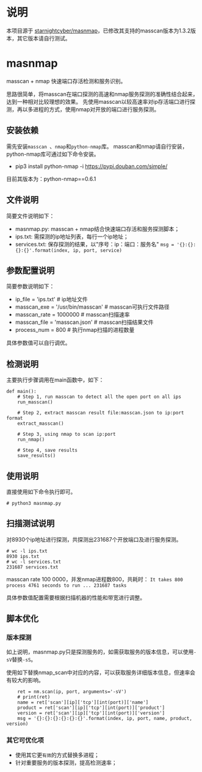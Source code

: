 # 说明
本项目源于 [starnightcyber/masnmap](https://github.com/starnightcyber/masnmap)，已修改其支持的masscan版本为1.3.2版本，其它版本请自行测试。

# masnmap
masscan + nmap 快速端口存活检测和服务识别。

思路很简单，将masscan在端口探测的高速和nmap服务探测的准确性结合起来，达到一种相对比较理想的效果。
先使用masscan以较高速率对ip存活端口进行探测，再以多进程的方式，使用nmap对开放的端口进行服务探测。

## 安装依赖
需先安装`masscan `、`nmap`和`python-nmap`库。 masscan和nmap请自行安装，python-nmap库可通过如下命令安装。

* pip3 install python-nmap -i https://pypi.douban.com/simple/

目前其版本为：python-nmap==0.6.1

## 文件说明
简要文件说明如下：

* masnmap.py: masscan + nmap结合快速端口存活和服务探测脚本；
* ips.txt: 需探测的ip地址列表，每行一个ip地址；
* services.txt: 保存探测的结果，以"序号：ip：端口：服务名"
`msg = '{}:{}:{}:{}'.format(index, ip, port, service)`


 
## 参数配置说明
简要参数说明如下：

* ip_file = 'ips.txt'   					 # ip地址文件
* masscan_exe = '/usr/bin/masscan'   # masscan可执行文件路径
* masscan_rate = 1000000                 # masscan扫描速率
* masscan_file = 'masscan.json'          # masscan扫描结果文件
* process_num = 800				# 执行nmap扫描的进程数量

具体参数值可以自行调优。

## 检测说明
主要执行步骤调用在main函数中，如下：

	def main():
	    # Step 1, run masscan to detect all the open port on all ips
	    run_masscan()

	    # Step 2, extract masscan result file:masscan.json to ip:port format
	    extract_masscan()
	
	    # Step 3, using nmap to scan ip:port
	    run_nmap()
	
	    # Step 4, save results
	    save_results()

## 使用说明
直接使用如下命令执行即可。

```
# python3 masnmap.py
```

## 扫描测试说明
对8930个ip地址进行探测，共探测出231687个开放端口及进行服务探测。

```
# wc -l ips.txt 
8930 ips.txt
# wc -l services.txt 
231687 services.txt
```
masscan rate 100 0000，并发nmap进程数800，共耗时：
`It takes 800 process 4761 seconds to run ... 231687 tasks`

具体参数值配置需要根据扫描机器的性能和带宽进行调整。

## 脚本优化

### 版本探测

如上说明，masnmap.py只是探测服务的，如需获取服务的版本信息，可以使用`-sV`替换`-sS`。

使用如下替换nmap_scan中对应的内容，可以获取服务详细版本信息，但速率会有较大的影响。

```
    ret = nm.scan(ip, port, arguments='-sV')
    # print(ret)
    name = ret['scan'][ip]['tcp'][int(port)]['name']
    product = ret['scan'][ip]['tcp'][int(port)]['product']
    version = ret['scan'][ip]['tcp'][int(port)]['version']
    msg = '{}:{}:{}:{}:{}:{}'.format(index, ip, port, name, product, version)
```

### 其它可优化项

* 使用其它更`有效`的方式替换多进程；
* 针对重要服务的版本探测，提高检测速率；
